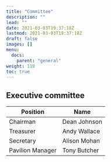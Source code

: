 ```yaml
---
title: "Committee"
description: ""
lead: ""
date: 2021-03-03T19:37:18Z
lastmod: 2021-03-03T19:37:18Z
draft: false
images: []
menu: 
  docs:
    parent: "general"
weight: 110
toc: true
---
```


## Executive committee

| Position | Name |
|----------|------|
| Chairman | Dean Johnson |
| Treasurer | Andy Wallace | 
| Secretary | Alison Mohan |
| Pavilion Manager | Tony Butcher |
